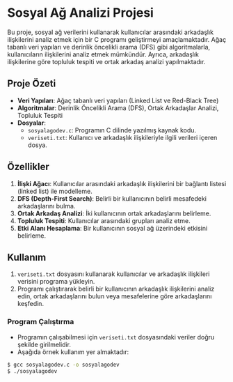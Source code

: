 # Sosyal Ağ Analizi Projesi

Bu proje, sosyal ağ verilerini kullanarak kullanıcılar arasındaki arkadaşlık ilişkilerini analiz etmek için bir C programı geliştirmeyi amaçlamaktadır. Ağaç tabanlı veri yapıları ve derinlik öncelikli arama (DFS) gibi algoritmalarla, kullanıcıların ilişkilerini analiz etmek mümkündür. Ayrıca, arkadaşlık ilişkilerine göre topluluk tespiti ve ortak arkadaş analizi yapılmaktadır.

## Proje Özeti

- **Veri Yapıları**: Ağaç tabanlı veri yapıları (Linked List ve Red-Black Tree)
- **Algoritmalar**: Derinlik Öncelikli Arama (DFS), Ortak Arkadaşlar Analizi, Topluluk Tespiti
- **Dosyalar**:
  - `sosyalagodev.c`: Programın C dilinde yazılmış kaynak kodu.
  - `veriseti.txt`: Kullanıcı ve arkadaşlık ilişkileriyle ilgili verileri içeren dosya.

## Özellikler

1. **İlişki Ağacı**: Kullanıcılar arasındaki arkadaşlık ilişkilerini bir bağlantı listesi (linked list) ile modelleme.
2. **DFS (Depth-First Search)**: Belirli bir kullanıcının belirli mesafedeki arkadaşlarını bulma.
3. **Ortak Arkadaş Analizi**: İki kullanıcının ortak arkadaşlarını belirleme.
4. **Topluluk Tespiti**: Kullanıcılar arasındaki grupları analiz etme.
5. **Etki Alanı Hesaplama**: Bir kullanıcının sosyal ağ üzerindeki etkisini belirleme.

## Kullanım

1. `veriseti.txt` dosyasını kullanarak kullanıcılar ve arkadaşlık ilişkileri verisini programa yükleyin.
2. Programı çalıştırarak belirli bir kullanıcının arkadaşlık ilişkilerini analiz edin, ortak arkadaşlarını bulun veya mesafelerine göre arkadaşlarını keşfedin.

### Program Çalıştırma

- Programın çalışabilmesi için `veriseti.txt` dosyasındaki veriler doğru şekilde girilmelidir.
- Aşağıda örnek kullanım yer almaktadır:

```bash
$ gcc sosyalagodev.c -o sosyalagodev
$ ./sosyalagodev
